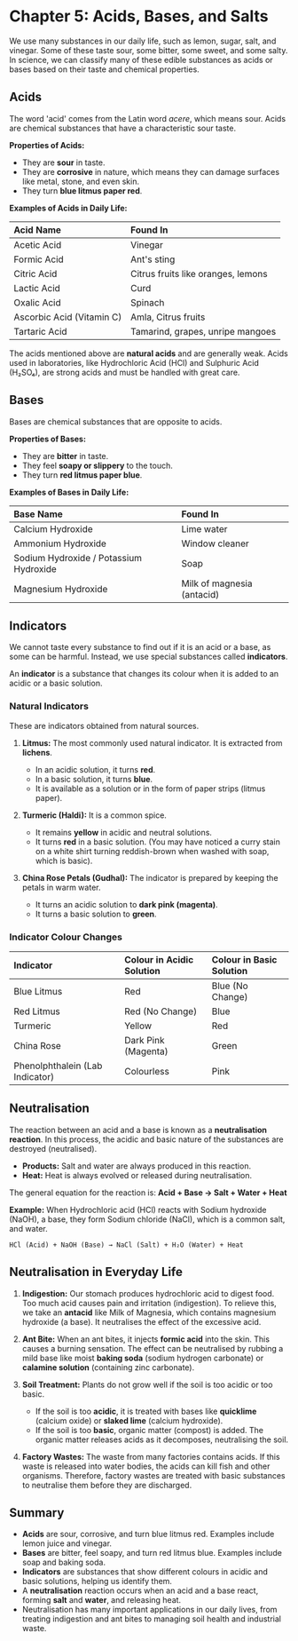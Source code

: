 # Chapter 5: Acids, Bases, and Salts

We use many substances in our daily life, such as lemon, sugar, salt, and vinegar. Some of these taste sour, some bitter, some sweet, and some salty. In science, we can classify many of these edible substances as acids or bases based on their taste and chemical properties.

## Acids
The word 'acid' comes from the Latin word *acere*, which means sour. Acids are chemical substances that have a characteristic sour taste.

**Properties of Acids:**
*   They are **sour** in taste.
*   They are **corrosive** in nature, which means they can damage surfaces like metal, stone, and even skin.
*   They turn **blue litmus paper red**.

**Examples of Acids in Daily Life:**

| Acid Name | Found In |
| :--- | :--- |
| Acetic Acid | Vinegar |
| Formic Acid | Ant's sting |
| Citric Acid | Citrus fruits like oranges, lemons |
| Lactic Acid | Curd |
| Oxalic Acid | Spinach |
| Ascorbic Acid (Vitamin C) | Amla, Citrus fruits |
| Tartaric Acid | Tamarind, grapes, unripe mangoes |

The acids mentioned above are **natural acids** and are generally weak. Acids used in laboratories, like Hydrochloric Acid (HCl) and Sulphuric Acid (H₂SO₄), are strong acids and must be handled with great care.

## Bases
Bases are chemical substances that are opposite to acids.

**Properties of Bases:**
*   They are **bitter** in taste.
*   They feel **soapy or slippery** to the touch.
*   They turn **red litmus paper blue**.

**Examples of Bases in Daily Life:**

| Base Name | Found In |
| :--- | :--- |
| Calcium Hydroxide | Lime water |
| Ammonium Hydroxide | Window cleaner |
| Sodium Hydroxide / Potassium Hydroxide | Soap |
| Magnesium Hydroxide | Milk of magnesia (antacid) |

## Indicators
We cannot taste every substance to find out if it is an acid or a base, as some can be harmful. Instead, we use special substances called **indicators**.

An **indicator** is a substance that changes its colour when it is added to an acidic or a basic solution.

### Natural Indicators
These are indicators obtained from natural sources.

1.  **Litmus:** The most commonly used natural indicator. It is extracted from **lichens**.
    *   In an acidic solution, it turns **red**.
    *   In a basic solution, it turns **blue**.
    *   It is available as a solution or in the form of paper strips (litmus paper).

2.  **Turmeric (Haldi):** It is a common spice.
    *   It remains **yellow** in acidic and neutral solutions.
    *   It turns **red** in a basic solution. (You may have noticed a curry stain on a white shirt turning reddish-brown when washed with soap, which is basic).

3.  **China Rose Petals (Gudhal):** The indicator is prepared by keeping the petals in warm water.
    *   It turns an acidic solution to **dark pink (magenta)**.
    *   It turns a basic solution to **green**.

### Indicator Colour Changes

| Indicator | Colour in Acidic Solution | Colour in Basic Solution |
| :--- | :--- | :--- |
| Blue Litmus | Red | Blue (No Change) |
| Red Litmus | Red (No Change) | Blue |
| Turmeric | Yellow | Red |
| China Rose | Dark Pink (Magenta) | Green |
| Phenolphthalein (Lab Indicator) | Colourless | Pink |

## Neutralisation
The reaction between an acid and a base is known as a **neutralisation reaction**. In this process, the acidic and basic nature of the substances are destroyed (neutralised).

*   **Products:** Salt and water are always produced in this reaction.
*   **Heat:** Heat is always evolved or released during neutralisation.

The general equation for the reaction is:
**Acid + Base → Salt + Water + Heat**

**Example:**
When Hydrochloric acid (HCl) reacts with Sodium hydroxide (NaOH), a base, they form Sodium chloride (NaCl), which is a common salt, and water.

`HCl (Acid) + NaOH (Base) → NaCl (Salt) + H₂O (Water) + Heat`

## Neutralisation in Everyday Life

1.  **Indigestion:** Our stomach produces hydrochloric acid to digest food. Too much acid causes pain and irritation (indigestion). To relieve this, we take an **antacid** like Milk of Magnesia, which contains magnesium hydroxide (a base). It neutralises the effect of the excessive acid.

2.  **Ant Bite:** When an ant bites, it injects **formic acid** into the skin. This causes a burning sensation. The effect can be neutralised by rubbing a mild base like moist **baking soda** (sodium hydrogen carbonate) or **calamine solution** (containing zinc carbonate).

3.  **Soil Treatment:** Plants do not grow well if the soil is too acidic or too basic.
    *   If the soil is too **acidic**, it is treated with bases like **quicklime** (calcium oxide) or **slaked lime** (calcium hydroxide).
    *   If the soil is too **basic**, organic matter (compost) is added. The organic matter releases acids as it decomposes, neutralising the soil.

4.  **Factory Wastes:** The waste from many factories contains acids. If this waste is released into water bodies, the acids can kill fish and other organisms. Therefore, factory wastes are treated with basic substances to neutralise them before they are discharged.

## Summary
*   **Acids** are sour, corrosive, and turn blue litmus red. Examples include lemon juice and vinegar.
*   **Bases** are bitter, feel soapy, and turn red litmus blue. Examples include soap and baking soda.
*   **Indicators** are substances that show different colours in acidic and basic solutions, helping us identify them.
*   A **neutralisation** reaction occurs when an acid and a base react, forming **salt** and **water**, and releasing heat.
*   Neutralisation has many important applications in our daily lives, from treating indigestion and ant bites to managing soil health and industrial waste.